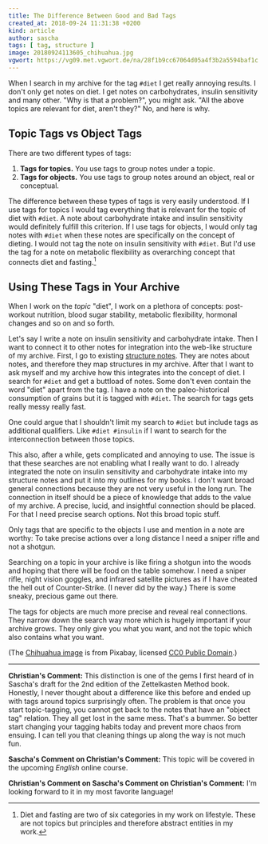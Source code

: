 ```yaml
---
title: The Difference Between Good and Bad Tags
created_at: 2018-09-24 11:31:38 +0200
kind: article
author: sascha
tags: [ tag, structure ]
image: 20180924113605_chihuahua.jpg
vgwort: https://vg09.met.vgwort.de/na/28f1b9cc67064d05a4f3b2a5594baf1c
---
```


When I search in my archive for the tag `#diet` I get really annoying results. I don't only get notes on diet. I get notes on carbohydrates, insulin sensitivity and many other. "Why is that a problem?", you might ask. "All the above topics are relevant for diet, aren't they?" No, and here is why.

## Topic Tags vs Object Tags

There are two different types of tags: 

1. **Tags for topics.** You use tags to group notes under a topic. 
2. **Tags for objects.** You use tags to group notes around an object, real or conceptual. 

The difference between these types of tags is very easily understood. If I use tags for topics I would tag everything that is relevant for the topic of diet with `#diet`. A note about carbohydrate intake and insulin sensitivity would definitely fulfill this criterion. If I use tags for objects, I would only tag notes with `#diet` when these notes are specifically on the concept of dieting. I would not tag the note on insulin sensitivity with `#diet`. But I'd use the tag for a note on metabolic flexibility as overarching concept that connects diet and fasting.[^1]

## Using These Tags in Your Archive

When I work on the *topic* "diet", I work on a plethora of concepts: post-workout nutrition, blood sugar stability, metabolic flexibility, hormonal changes and so on and so forth.

Let's say I write a note on insulin sensitivity and carbohydrate intake. Then I want to connect it to other notes for integration into the web-like structure of my archive. First, I go to existing [structure notes](https://zettelkasten.de/posts/three-layers-structure-zettelkasten/). They are notes about notes, and therefore they map structures in my archive. After that I want to ask myself and my archive how this integrates into the concept of diet. I search for `#diet` and get a buttload of notes. Some don't even contain the word "diet" apart from the tag. I have a note on the paleo-historical consumption of grains but it is tagged with `#diet`. The search for tags gets really messy really fast. 

One could argue that I shouldn't limit my search to `#diet` but include tags as additional qualifiers. Like `#diet #insulin` if I want to search for the interconnection between those topics. 

This also, after a while, gets complicated and annoying to use. The issue is that these searches are not enabling what I really want to do. I already integrated the note on insulin sensitivity and carbohydrate intake into my structure notes and put it into my outlines for my books. I don't want broad general connections because they are not very useful in the long run. The connection in itself should be a piece of knowledge that adds to the value of my archive. A precise, lucid, and insightful connection should be placed. For that I need precise search options. Not this broad topic stuff. 

Only tags that are specific to the objects I use and mention in a note are worthy: To take precise actions over a long distance I need a sniper rifle and not a shotgun. 

Searching on a topic in your archive is like firing a shotgun into the woods and hoping that there will be food on the table somehow. I need a sniper rifle, night vision goggles, and infrared satellite pictures as if I have cheated the hell out of Counter-Strike. (I never did by the way.) There is some sneaky, precious game out there.

The tags for objects are much more precise and reveal real connections. They narrow down the search way more which is hugely important if your archive grows. They only give you what you want, and not the topic which also contains what you want.

[^1]: Diet and fasting are two of six categories in my work on lifestyle. These are not topics but principles and therefore abstract entities in my work.


(The [Chihuahua image](https://pixabay.com/en/dog-chihuahua-animal-breed-friend-778253/) is from Pixabay, licensed [CC0 Public Domain](https://creativecommons.org/publicdomain/zero/1.0/deed.en).)

----

**Christian's Comment:** This distinction is one of the gems I first heard of in Sascha's draft for the 2nd edition of the Zettelkasten Method book. Honestly, I never thought about a difference like this before and ended up with tags around topics surprisingly often. The problem is that once you start topic-tagging, you cannot get back to the notes that have an "object tag" relation. They all get lost in the same mess. That's a bummer. So better start changing your tagging habits today and prevent more chaos from ensuing. I can tell you that cleaning things up along the way is not much fun.

**Sascha's Comment on Christian's Comment:** This topic will be covered in the upcoming *English* online course.

**Christian's Comment on Sascha's Comment on Christian's Comment:** I'm looking forward to it in my most favorite language!
